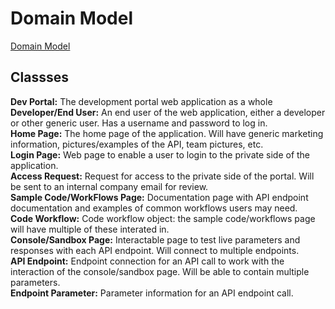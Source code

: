 # Domain Model

[Domain Model](https://lucid.app/lucidchart/4c525eac-2b89-42ab-804a-0e218c989036/edit?viewport_loc=-537%2C-94%2C2920%2C1624%2C0_0&invitationId=inv_5529c8c6-a23c-4871-a17d-501a5ab236be)

## Classses
**Dev Portal:** The development portal web application as a whole<br>
**Developer/End User:** An end user of the web application, either a developer or other generic user. Has a username and password to log in.<br>
**Home Page:** The home page of the application. Will have generic marketing information, pictures/examples of the API, team pictures, etc.<br>
**Login Page:** Web page to enable a user to login to the private side of the application.<br>
**Access Request:** Request for access to the private side of the portal. Will be sent to an internal company email for review.<br>
**Sample Code/WorkFlows Page:** Documentation page with API endpoint documentation and examples of common workflows users may need.<br>
**Code Workflow:** Code workflow object: the sample code/workflows page will have multiple of these interated in.<br>
**Console/Sandbox Page:** Interactable page to test live parameters and responses with each API endpoint. Will connect to multiple endpoints.<br>
**API Endpoint:** Endpoint connection for an API call to work with the interaction of the console/sandbox page. Will be able to contain multiple parameters.<br>
**Endpoint Parameter:** Parameter information for an API endpoint call.